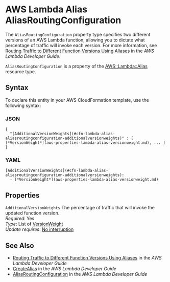 # AWS Lambda Alias AliasRoutingConfiguration<a name="aws-properties-lambda-alias-aliasroutingconfiguration"></a>

<a name="aws-properties-lambda-alias-aliasroutingconfiguration-description"></a>The `AliasRoutingConfiguration` property type specifies two different versions of an AWS Lambda function, allowing you to dictate what percentage of traffic will invoke each version\. For more information, see [Routing Traffic to Different Function Versions Using Aliases](https://docs.aws.amazon.com/lambda/latest/dg/lambda-traffic-shifting-using-aliases.html) in the *AWS Lambda Developer Guide*\.

<a name="aws-properties-lambda-alias-aliasroutingconfiguration-inheritance"></a> `AliasRoutingConfiguration` is a property of the [AWS::Lambda::Alias](aws-resource-lambda-alias.md) resource type\.

## Syntax<a name="aws-properties-lambda-alias-aliasroutingconfiguration-syntax"></a>

To declare this entity in your AWS CloudFormation template, use the following syntax:

### JSON<a name="aws-properties-lambda-alias-aliasroutingconfiguration-syntax.json"></a>

```
{
  "[AdditionalVersionWeights](#cfn-lambda-alias-aliasroutingconfiguration-additionalversionweights)" : [ [*VersionWeight*](aws-properties-lambda-alias-versionweight.md), ... ]
}
```

### YAML<a name="aws-properties-lambda-alias-aliasroutingconfiguration-syntax.yaml"></a>

```
[AdditionalVersionWeights](#cfn-lambda-alias-aliasroutingconfiguration-additionalversionweights): 
  - [*VersionWeight*](aws-properties-lambda-alias-versionweight.md)
```

## Properties<a name="aws-properties-lambda-alias-aliasroutingconfiguration-properties"></a>

`AdditionalVersionWeights`  <a name="cfn-lambda-alias-aliasroutingconfiguration-additionalversionweights"></a>
The percentage of traffic that will invoke the updated function version\.  
 *Required*: Yes  
 *Type*: List of [VersionWeight](aws-properties-lambda-alias-versionweight.md)  
 *Update requires*: [No interruption](using-cfn-updating-stacks-update-behaviors.md#update-no-interrupt) 

## See Also<a name="aws-properties-lambda-alias-aliasroutingconfiguration-seealso"></a>
+ [Routing Traffic to Different Function Versions Using Aliases](https://docs.aws.amazon.com/lambda/latest/dg/lambda-traffic-shifting-using-aliases.html) in the *AWS Lambda Developer Guide*
+ [CreateAlias](https://docs.aws.amazon.com/lambda/latest/dg/API_CreateAlias.html) in the *AWS Lambda Developer Guide*
+ [AliasRoutingConfiguration](https://docs.aws.amazon.com/lambda/latest/dg/API_AliasRoutingConfiguration.html) in the *AWS Lambda Developer Guide*